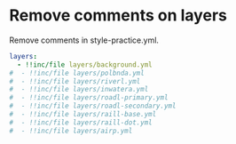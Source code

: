 # Remove comments on layers

Remove comments in style-practice.yml.

```yaml
layers:
  - !!inc/file layers/background.yml
#  - !!inc/file layers/polbnda.yml
#  - !!inc/file layers/riverl.yml
#  - !!inc/file layers/inwatera.yml
#  - !!inc/file layers/roadl-primary.yml
#  - !!inc/file layers/roadl-secondary.yml
#  - !!inc/file layers/raill-base.yml
#  - !!inc/file layers/raill-dot.yml
#  - !!inc/file layers/airp.yml
```
